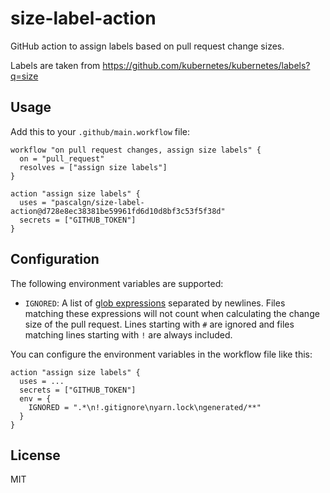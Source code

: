 # size-label-action

GitHub action to assign labels based on pull request change sizes.

Labels are taken from https://github.com/kubernetes/kubernetes/labels?q=size

## Usage

Add this to your `.github/main.workflow` file:

```
workflow "on pull request changes, assign size labels" {
  on = "pull_request"
  resolves = ["assign size labels"]
}

action "assign size labels" {
  uses = "pascalgn/size-label-action@d728e8ec38381be59961fd6d10d8bf3c53f5f38d"
  secrets = ["GITHUB_TOKEN"]
}
```

## Configuration

The following environment variables are supported:

- `IGNORED`: A list of [glob expressions](http://man7.org/linux/man-pages/man7/glob.7.html)
  separated by newlines. Files matching these expressions will not count when
  calculating the change size of the pull request. Lines starting with `#` are
  ignored and files matching lines starting with `!` are always included.

You can configure the environment variables in the workflow file like this:

```
action "assign size labels" {
  uses = ...
  secrets = ["GITHUB_TOKEN"]
  env = {
    IGNORED = ".*\n!.gitignore\nyarn.lock\ngenerated/**"
  }
}
```

## License

MIT
